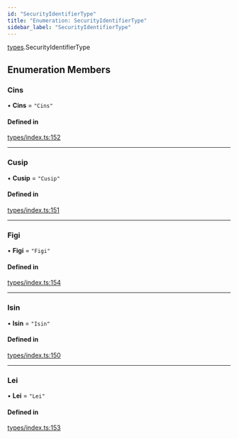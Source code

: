 ```yaml
---
id: "SecurityIdentifierType"
title: "Enumeration: SecurityIdentifierType"
sidebar_label: "SecurityIdentifierType"
---
```


[types](../../../modules/Types/Types.md).SecurityIdentifierType

## Enumeration Members

### Cins

• **Cins** = ``"Cins"``

#### Defined in

[types/index.ts:152](https://github.com/PolymeshAssociation/polymesh-sdk/blob/372a67e5d/src/types/index.ts#L152)

___

### Cusip

• **Cusip** = ``"Cusip"``

#### Defined in

[types/index.ts:151](https://github.com/PolymeshAssociation/polymesh-sdk/blob/372a67e5d/src/types/index.ts#L151)

___

### Figi

• **Figi** = ``"Figi"``

#### Defined in

[types/index.ts:154](https://github.com/PolymeshAssociation/polymesh-sdk/blob/372a67e5d/src/types/index.ts#L154)

___

### Isin

• **Isin** = ``"Isin"``

#### Defined in

[types/index.ts:150](https://github.com/PolymeshAssociation/polymesh-sdk/blob/372a67e5d/src/types/index.ts#L150)

___

### Lei

• **Lei** = ``"Lei"``

#### Defined in

[types/index.ts:153](https://github.com/PolymeshAssociation/polymesh-sdk/blob/372a67e5d/src/types/index.ts#L153)
